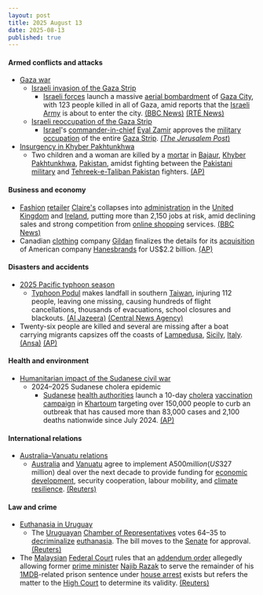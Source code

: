```yaml
---
layout: post
title: 2025 August 13
date: 2025-08-13
published: true
---
```



#### Armed conflicts and attacks

* [Gaza war](https://en.wikipedia.org/wiki/Gaza_war "Gaza war")
  * [Israeli invasion of the Gaza Strip](https://en.wikipedia.org/wiki/Israeli_invasion_of_the_Gaza_Strip "Israeli invasion of the Gaza Strip")
    * [Israeli forces](https://en.wikipedia.org/wiki/Israel_Defense_Forces "Israel Defense Forces") launch a massive [aerial bombardment](https://en.wikipedia.org/wiki/Israeli_bombing_of_the_Gaza_Strip "Israeli bombing of the Gaza Strip") of [Gaza City](https://en.wikipedia.org/wiki/Gaza_City "Gaza City"), with 123 people killed in all of Gaza, amid reports that the [Israeli Army](https://en.wikipedia.org/wiki/Israeli_Ground_Forces "Israeli Ground Forces") is about to enter the city. [(BBC News)](https://www.bbc.co.uk/news/articles/clyj0dd0qj9o) [(RTÉ News)](https://www.rte.ie/news/world/2025/0813/1528215-israel-gaza/)
  * [Israeli reoccupation of the Gaza Strip](https://en.wikipedia.org/wiki/Israeli_reoccupation_of_the_Gaza_Strip "Israeli reoccupation of the Gaza Strip")
    * [Israel](https://en.wikipedia.org/wiki/Israel "Israel")'s [commander-in-chief](https://en.wikipedia.org/wiki/Chief_of_the_General_Staff_%28Israel%29 "Chief of the General Staff (Israel)") [Eyal Zamir](https://en.wikipedia.org/wiki/Eyal_Zamir "Eyal Zamir") approves the [military occupation](https://en.wikipedia.org/wiki/Military_occupation "Military occupation") of the entire [Gaza Strip](https://en.wikipedia.org/wiki/Gaza_Strip "Gaza Strip"). [(*The Jerusalem Post*)](https://www.jpost.com/israel-news/defense-news/2025-08-13/live-updates-864070)
* [Insurgency in Khyber Pakhtunkhwa](https://en.wikipedia.org/wiki/Insurgency_in_Khyber_Pakhtunkhwa "Insurgency in Khyber Pakhtunkhwa")
  * Two children and a woman are killed by a [mortar](https://en.wikipedia.org/wiki/Mortar_%28weapon%29 "Mortar (weapon)") in [Bajaur](https://en.wikipedia.org/wiki/Bajaur "Bajaur"), [Khyber Pakhtunkhwa](https://en.wikipedia.org/wiki/Khyber_Pakhtunkhwa "Khyber Pakhtunkhwa"), [Pakistan](https://en.wikipedia.org/wiki/Pakistan "Pakistan"), amidst fighting between the [Pakistani military](https://en.wikipedia.org/wiki/Pakistani_Armed_Forces "Pakistani Armed Forces") and [Tehreek-e-Taliban Pakistan](https://en.wikipedia.org/wiki/Tehreek-e-Taliban_Pakistan "Tehreek-e-Taliban Pakistan") fighters. [(AP)](https://apnews.com/article/pakistan-military-offensive-civilian-deaths-northwest-d9011ffc7ed753c66c9eb70d55f94057)

#### Business and economy

* [Fashion](https://en.wikipedia.org/wiki/Fashion "Fashion") [retailer](https://en.wikipedia.org/wiki/Retail "Retail") [Claire's](https://en.wikipedia.org/wiki/Claire%27s "Claire's") collapses into [administration](https://en.wikipedia.org/wiki/Administration_%28law%29 "Administration (law)") in the [United Kingdom](https://en.wikipedia.org/wiki/United_Kingdom "United Kingdom") and [Ireland](https://en.wikipedia.org/wiki/Republic_of_Ireland "Republic of Ireland"), putting more than 2,150 jobs at risk, amid declining sales and strong competition from [online shopping](https://en.wikipedia.org/wiki/Online_shopping "Online shopping") services. [(BBC News)](https://www.bbc.co.uk/news/articles/cp8zwdy98k8o)
* Canadian [clothing](https://en.wikipedia.org/wiki/Textile_industry "Textile industry") company [Gildan](https://en.wikipedia.org/wiki/Gildan "Gildan") finalizes the details for its [acquisition](https://en.wikipedia.org/wiki/Mergers_and_acquisitions "Mergers and acquisitions") of American company [Hanesbrands](https://en.wikipedia.org/wiki/Hanesbrands "Hanesbrands") for US$2.2 billion. [(AP)](https://apnews.com/article/gildan-hanesbrands-hanes-maidenform-57b14618d7611f4a644af4150049502e)

#### Disasters and accidents

* [2025 Pacific typhoon season](https://en.wikipedia.org/wiki/2025_Pacific_typhoon_season "2025 Pacific typhoon season")
  * [Typhoon Podul](https://en.wikipedia.org/wiki/2025_Pacific_typhoon_season#Typhoon_Podul_(Gorio) "2025 Pacific typhoon season") makes landfall in southern [Taiwan](https://en.wikipedia.org/wiki/Taiwan "Taiwan"), injuring 112 people, leaving one missing, causing hundreds of flight cancellations, thousands of evacuations, school closures and blackouts. [(Al Jazeera)](https://www.aljazeera.com/news/2025/8/13/typhoon-podul-intensifies-on-approach-to-southern-taiwan) [(Central News Agency)](https://focustaiwan.tw/society/202508130024)
* Twenty-six people are killed and several are missing after a boat carrying migrants capsizes off the coasts of [Lampedusa](https://en.wikipedia.org/wiki/Lampedusa "Lampedusa"), [Sicily](https://en.wikipedia.org/wiki/Sicily "Sicily"), [Italy](https://en.wikipedia.org/wiki/Italy "Italy"). [(Ansa)](https://www.ansa.it/amp/sito/notizie/cronaca/2025/08/13/barca-di-migranti-si-ribalta-a-lampedusa-almeno-20-morti_aa358403-ad59-44cd-9a7a-ac8ec345c3a8.html) [(AP)](https://apnews.com/article/migrants-killed-shipwreck-italy-lampedusa-6ad5d9710e8e8f47116111fe6e6fb29d)

#### Health and environment

* [Humanitarian impact of the Sudanese civil war](https://en.wikipedia.org/wiki/Humanitarian_impact_of_the_Sudanese_civil_war_%282023%E2%80%93present%29 "Humanitarian impact of the Sudanese civil war (2023–present)")
  * 2024–2025 Sudanese cholera epidemic
    * [Sudanese](https://en.wikipedia.org/wiki/Sudan "Sudan") [health authorities](https://en.wikipedia.org/wiki/Health_in_Sudan "Health in Sudan") launch a 10-day [cholera](https://en.wikipedia.org/wiki/Cholera "Cholera") [vaccination campaign](https://en.wikipedia.org/wiki/Cholera_vaccine "Cholera vaccine") in [Khartoum](https://en.wikipedia.org/wiki/Khartoum "Khartoum") targeting over 150,000 people to curb an outbreak that has caused more than 83,000 cases and 2,100 deaths nationwide since July 2024. [(AP)](https://apnews.com/article/sudan-cholera-khartoum-disease-united-nations-vaccine-c4d165a34fc2538fd7b78c886bb6cd57)

#### International relations

* [Australia–Vanuatu relations](https://en.wikipedia.org/wiki/Australia%E2%80%93Vanuatu_relations "Australia–Vanuatu relations")
  * [Australia](https://en.wikipedia.org/wiki/Australia "Australia") and [Vanuatu](https://en.wikipedia.org/wiki/Vanuatu "Vanuatu") agree to implement A$500 million (US$327 million) deal over the next decade to provide funding for [economic development](https://en.wikipedia.org/wiki/Economy_of_Vanuatu "Economy of Vanuatu"), security cooperation, labour mobility, and [climate resilience](https://en.wikipedia.org/wiki/Climate_resilience "Climate resilience"). [(Reuters)](https://www.reuters.com/world/china/australia-vanuatu-agree-325-million-security-economic-pact-amid-china-2025-08-13/)

#### Law and crime

* [Euthanasia in Uruguay](https://en.wikipedia.org/wiki/Euthanasia_in_Uruguay "Euthanasia in Uruguay")
  * The [Uruguayan](https://en.wikipedia.org/wiki/Uruguay "Uruguay") [Chamber of Representatives](https://en.wikipedia.org/wiki/Chamber_of_Representatives_of_Uruguay "Chamber of Representatives of Uruguay") votes 64–35 to [decriminalize](https://en.wikipedia.org/wiki/Legality_of_euthanasia "Legality of euthanasia") [euthanasia](https://en.wikipedia.org/wiki/Euthanasia "Euthanasia"). The bill moves to the [Senate](https://en.wikipedia.org/wiki/Senate_of_Uruguay "Senate of Uruguay") for approval. [(Reuters)](https://www.reuters.com/business/healthcare-pharmaceuticals/uruguays-lower-house-parliament-votes-favor-euthanasia-2025-08-13/)
* The [Malaysian](https://en.wikipedia.org/wiki/Malaysia "Malaysia") [Federal Court](https://en.wikipedia.org/wiki/Federal_Court_of_Malaysia "Federal Court of Malaysia") rules that an [addendum order](https://en.wikipedia.org/wiki/Addendum_order "Addendum order") allegedly allowing former [prime minister](https://en.wikipedia.org/wiki/Prime_Minister_of_Malaysia "Prime Minister of Malaysia") [Najib Razak](https://en.wikipedia.org/wiki/Najib_Razak "Najib Razak") to serve the remainder of his [1MDB](https://en.wikipedia.org/wiki/1Malaysia_Development_Berhad_scandal "1Malaysia Development Berhad scandal")-related prison sentence under [house arrest](https://en.wikipedia.org/wiki/House_arrest "House arrest") exists but refers the matter to the [High Court](https://en.wikipedia.org/wiki/High_court_%28Malaysia%29 "High court (Malaysia)") to determine its validity. [(Reuters)](https://www.reuters.com/world/asia-pacific/malaysias-top-court-allows-jailed-ex-pm-najib-pursue-legal-bid-house-arrest-2025-08-13/)
